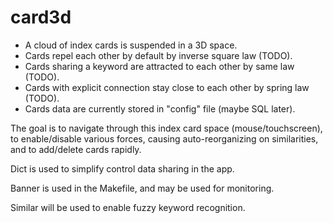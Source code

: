 card3d
======

* A cloud of index cards is suspended in a 3D space.
* Cards repel each other by default by inverse square law (TODO).
* Cards sharing a keyword are attracted to each other by same law (TODO).
* Cards with explicit connection stay close to each other by spring law (TODO).
* Cards data are currently stored in "config" file (maybe SQL later).

The goal is to navigate through this index card space (mouse/touchscreen),
to enable/disable various forces, causing auto-reorganizing on similarities,
and to add/delete cards rapidly.

Dict is used to simplify control data sharing in the app.

Banner is used in the Makefile, and may be used for monitoring.

Similar will be used to enable fuzzy keyword recognition.
